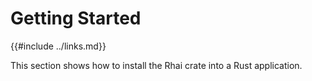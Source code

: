 Getting Started
===============

{{#include ../links.md}}

This section shows how to install the Rhai crate into a Rust application.
